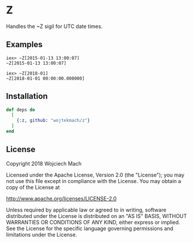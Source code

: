 # Z

Handles the ~Z sigil for UTC date times.

## Examples

    iex> ~Z[2015-01-13 13:00:07]
    ~Z[2015-01-13 13:00:07]

    iex> ~Z[2018-01]
    ~Z[2018-01-01 00:00:00.000000]

## Installation

```elixir
def deps do
  [
    {:z, github: "wojtekmach/z"}
  ]
end
```

## License

Copyright 2018 Wojciech Mach

Licensed under the Apache License, Version 2.0 (the "License"); you may not use this file except in compliance with the License. You may obtain a copy of the License at

http://www.apache.org/licenses/LICENSE-2.0

Unless required by applicable law or agreed to in writing, software distributed under the License is distributed on an "AS IS" BASIS, WITHOUT WARRANTIES OR CONDITIONS OF ANY KIND, either express or implied. See the License for the specific language governing permissions and limitations under the License.

